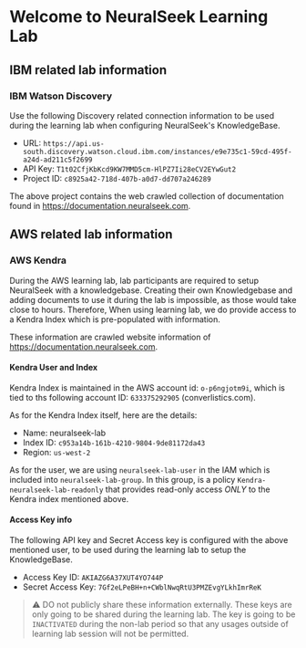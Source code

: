 # Welcome to NeuralSeek Learning Lab

## IBM related lab information
### IBM Watson Discovery
Use the following Discovery related connection information to be used during the learning lab when configuring NeuralSeek's KnowledgeBase.
- URL: `https://api.us-south.discovery.watson.cloud.ibm.com/instances/e9e735c1-59cd-495f-a24d-ad211c5f2699`
- API Key: `T1t02CfjKbKcd9KW7MMD5cm-HlPZ7Ii28eCV2EYwGut2`
- Project ID: `c8925a42-718d-407b-a0d7-dd707a246289`

The above project contains the web crawled collection of documentation found in https://documentation.neuralseek.com.

## AWS related lab information
### AWS Kendra
During the AWS learning lab, lab participants are required to setup NeuralSeek with a knowledgebase. Creating their own Knowledgebase and adding documents to use it during the lab is impossible, as those would take close to hours. Therefore, When using learning lab, we do provide access to a Kendra Index which is pre-populated with information.

These information are crawled website information of https://documentation.neuralseek.com.

#### Kendra User and Index
Kendra Index is maintained in the AWS account id: `o-p6ngjotm9i`, which is tied to ths following account ID: `633375292905` (converlistics.com).

As for the Kendra Index itself, here are the details:
- Name: neuralseek-lab
- Index ID: `c953a14b-161b-4210-9804-9de81172da43`
- Region: `us-west-2`

As for the user, we are using `neuralseek-lab-user` in the IAM which is included into `neuralseek-lab-group`. In this group, is a policy `Kendra-neuralseek-lab-readonly` that provides read-only access *ONLY* to the Kendra index mentioned above.

#### Access Key info
The following API key and Secret Access key is configured with the above mentioned user, to be used during the learning lab to setup the KnowledgeBase.
- Access Key ID: `AKIAZG6A37XUT4YO744P`
- Secret Access Key: `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`

> ⚠️ DO not publicly share these information externally. These keys are only going to be shared during the learning lab. The key is going to be `INACTIVATED` during the non-lab period so that any usages outside of learning lab session will not be permitted.
